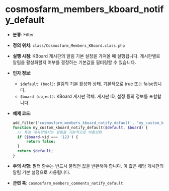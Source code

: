 # cosmosfarm_members_kboard_notify_default

- **분류**: Filter
- **정의 위치**: `class/Cosmosfarm_Members_KBoard.class.php`
- **실행 시점**: KBoard 게시판의 알림 기본 설정을 가져올 때 실행됩니다. 게시판별로 알림을 활성화할지 여부를 결정하는 기본값을 필터링할 수 있습니다.
- **인자 정보**:
  - `$default (bool)`: 알림의 기본 활성화 상태. 기본적으로 true 또는 false입니다.
  - `$board (object)`: KBoard 게시판 객체. 게시판 ID, 설정 등의 정보를 포함합니다.
- **예제 코드**:

  ```php
  add_filter('cosmosfarm_members_kboard_notify_default', 'my_custom_kboard_notify_default', 10, 2);
  function my_custom_kboard_notify_default($default, $board) {
    // 특정 게시판에서는 알림을 기본적으로 비활성화
    if ($board->id === '123') {
        return false;
    }
    return $default;
  }
  ```

- **주의 사항**: 필터 함수는 반드시 불리언 값을 반환해야 합니다. 이 값은 해당 게시판의 알림 기본 설정으로 사용됩니다.
- **관련 훅**: `cosmosfarm_members_comments_notify_default`

